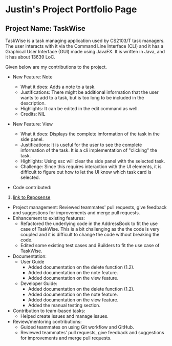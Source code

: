 # Justin's Project Portfolio Page

## Project Name: TaskWise

TaskWise is a task managing application used by CS2103/T task managers.
The user interacts with it via the Command Line Interface (CLI) and it has a Graphical User
Interface (GUI) made using JavaFX. It is written in Java, and it has about 13639 LoC.

Given below are my contributions to the project.

* New Feature: Note
    * What it does: Adds a note to a task.
    * Justifications: There might be additional information that the user wants to add to a task, but is too long to be included in the description.
    * Highlights: It can be edited in the edit command as well.
    * Credits: NIL
* New Feature: View
    * What it does: Displays the complete imformation of the task in the side panel.
    * Justifications: It is useful for the user to see the complete information of the task. It is a cli implementation of "clicking" the task.
    * Highlights: Using esc will clear the side panel with the selected task.
    * Challenge: Since this requires interaction with the UI elements, it is difficult to figure out how to let the UI know which task card is selected.

* Code contributed:

1. [link to Reposense](https://nus-cs2103-ay2324s1.github.io/tp-dashboard/?search=&sort=groupTitle&sortWithin=title&timeframe=commit&mergegroup=&groupSelect=groupByRepos&breakdown=true&checkedFileTypes=docs~functional-code~test-code&since=2023-09-22&tabOpen=true&tabType=authorship&tabAuthor=JCSnap&tabRepo=AY2324S1-CS2103T-T17-1%2Ftp%5Bmaster%5D&authorshipIsMergeGroup=false&authorshipFileTypes=docs~functional-code~test-code&authorshipIsBinaryFileTypeChecked=false&authorshipIsIgnoredFilesChecked=false)

* Project management: Reviewed teammates' pull requests, give feedback and suggestions for improvements and merge pull
  requests.
* Enhancement to existing features:
  * Refactored the underlying code in the AddressBook to fit the use case of TaskWise. This is a bit challenging as the
    the code is very coupled and it is difficult to change the code without breaking the code.
  * Edited some existing test cases and Builders to fit the use case of TaskWise.
* Documentation:
    * User Guide
      * Added documentation on the delete function (1.2).
      * Added documentation on the note feature.
      * Added documentation on the view feature.
    * Developer Guide: 
      * Added documentation on the delete function (1.2).
      * Added documentation on the note feature.
      * Added documentation on the view feature.
      * Added the manual testing section.
* Contribution to team-based tasks: 
  * Helped create issues and manage issues.
* Review/mentoring contributions:
  * Guided teammates on using Git workflow and GitHub.
  * Reviewed teammates' pull requests, give feedback and suggestions for improvements and merge pull requests.
